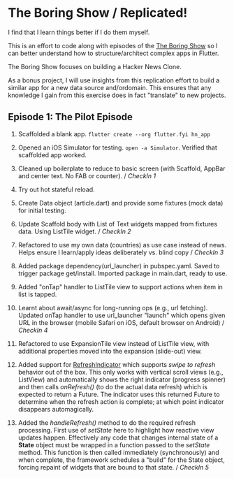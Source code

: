 # The Boring Show / Replicated!

I find that I learn things better if I do them myself. 

This is an effort to code along with episodes of the [The Boring Show](https://www.youtube.com/playlist?list=PLOU2XLYxmsIK0r_D-zWcmJ1plIcDNnRkK) so I can better understand how to structure/architect complex apps in Flutter.

The Boring Show focuses on building a Hacker News Clone.

As a bonus project, I will use insights from this replication effort to build a similar app for a new data source and/ordomain. This ensures that any knowledge I gain from this exercise does in fact "translate" to new projects.


## Episode 1: The Pilot Episode

1. Scaffolded a blank app. ```flutter create --org flutter.fyi hn_app```


2. Opened an iOS Simulator for testing. ```open -a Simulator```. Verified that scaffolded app worked.

3. Cleaned up boilerplate to reduce to basic screen (with Scaffold, AppBar and center text. No FAB or counter). / _CheckIn 1_

4. Try out hot stateful reload.

5. Create Data object (article.dart) and provide some fixtures (mock data) for initial testing.

6. Update Scaffold body with List of Text widgets mapped from fixtures data. Using ListTile widget. / _CheckIn 2_

7. Refactored to use my own data (countries) as use case instead of news. Helps ensure I learn/apply ideas deliberately vs. blind copy / _CheckIn 3_

8. Added package dependency(url_launcher) in pubspec.yaml. Saved to trigger package get/install. Imported package in main.dart, ready to use.

9. Added "onTap" handler to ListTile view to support actions when item in list is tapped.

10. Learnt about await/async for long-running ops (e.g., url fetching). Updated onTap handler to use url_launcher "launch" which opens given URL in the browser (mobile Safari on iOS, default browser on Android) / _CheckIn 4_

11. Refactored to use ExpansionTile view instead of ListTile view, with additional properties moved into the expansion (slide-out) view.

12. Added support for [RefreshIndicator](https://docs.flutter.io/flutter/material/RefreshIndicator-class.html) which supports _swipe to refresh_ behavior out of the box. This only works with vertical scroll views (e.g., ListView) and automatically shows the right indicator (progress spinner) and then calls _onRefresh()_ (to do the actual data refresh) which is expected to return a Future. The indicator uses this returned Future to determine when the refresh action is complete; at which point indicator disappears automagically.

13. Added the _handleRefresh()_ method to do the required refresh processing. First use of _setState_ here to highlight how reactive view updates happen. Effectively any code that changes internal state of a **State** object must be wrapped in a function passed to the _setState_ method. This function is then called immediately (synchronously) and when complete, the framework schedules a "build" for the State object, forcing repaint of widgets that are bound to that state. / _CheckIn 5_

